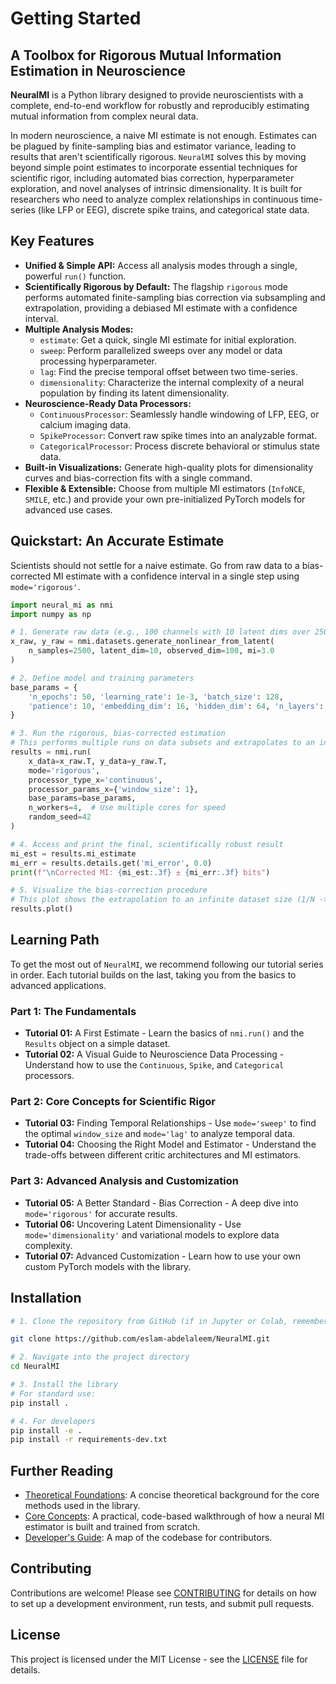 # Getting Started

## A Toolbox for Rigorous Mutual Information Estimation in Neuroscience

**NeuralMI** is a Python library designed to provide neuroscientists with a complete, end-to-end workflow for robustly and reproducibly estimating mutual information from complex neural data.

In modern neuroscience, a naive MI estimate is not enough. Estimates can be plagued by finite-sampling bias and estimator variance, leading to results that aren't scientifically rigorous. `NeuralMI` solves this by moving beyond simple point estimates to incorporate essential techniques for scientific rigor, including automated bias correction, hyperparameter exploration, and novel analyses of intrinsic dimensionality. It is built for researchers who need to analyze complex relationships in continuous time-series (like LFP or EEG), discrete spike trains, and categorical state data.

## Key Features

* **Unified & Simple API:** Access all analysis modes through a single, powerful `run()` function.
* **Scientifically Rigorous by Default:** The flagship `rigorous` mode performs automated finite-sampling bias correction via subsampling and extrapolation, providing a debiased MI estimate with a confidence interval.
* **Multiple Analysis Modes:**
    * `estimate`: Get a quick, single MI estimate for initial exploration.
    * `sweep`: Perform parallelized sweeps over any model or data processing hyperparameter.
    * `lag`: Find the precise temporal offset between two time-series.
    * `dimensionality`: Characterize the internal complexity of a neural population by finding its latent dimensionality.
* **Neuroscience-Ready Data Processors:**
    * `ContinuousProcessor`: Seamlessly handle windowing of LFP, EEG, or calcium imaging data.
    * `SpikeProcessor`: Convert raw spike times into an analyzable format.
    * `CategoricalProcessor`: Process discrete behavioral or stimulus state data.
* **Built-in Visualizations:** Generate high-quality plots for dimensionality curves and bias-correction fits with a single command.
* **Flexible & Extensible:** Choose from multiple MI estimators (`InfoNCE`, `SMILE`, etc.) and provide your own pre-initialized PyTorch models for advanced use cases.

## Quickstart: An Accurate Estimate

Scientists should not settle for a naive estimate. Go from raw data to a bias-corrected MI estimate with a confidence interval in a single step using `mode='rigorous'`.

```python
import neural_mi as nmi
import numpy as np

# 1. Generate raw data (e.g., 100 channels with 10 latent dims over 2500 timepoints)
x_raw, y_raw = nmi.datasets.generate_nonlinear_from_latent(
    n_samples=2500, latent_dim=10, observed_dim=100, mi=3.0
)

# 2. Define model and training parameters
base_params = {
    'n_epochs': 50, 'learning_rate': 1e-3, 'batch_size': 128,
    'patience': 10, 'embedding_dim': 16, 'hidden_dim': 64, 'n_layers': 2
}

# 3. Run the rigorous, bias-corrected estimation
# This performs multiple runs on data subsets and extrapolates to an infinite-data estimate.
results = nmi.run(
    x_data=x_raw.T, y_data=y_raw.T,
    mode='rigorous',
    processor_type_x='continuous',
    processor_params_x={'window_size': 1},
    base_params=base_params,
    n_workers=4,  # Use multiple cores for speed
    random_seed=42
)

# 4. Access and print the final, scientifically robust result
mi_est = results.mi_estimate
mi_err = results.details.get('mi_error', 0.0)
print(f"\nCorrected MI: {mi_est:.3f} ± {mi_err:.3f} bits")

# 5. Visualize the bias-correction procedure
# This plot shows the extrapolation to an infinite dataset size (1/N -> 0).
results.plot()
```

## Learning Path

To get the most out of `NeuralMI`, we recommend following our tutorial series in order. Each tutorial builds on the last, taking you from the basics to advanced applications.

### Part 1: The Fundamentals

* **Tutorial 01:** A First Estimate - Learn the basics of `nmi.run()` and the `Results` object on a simple dataset.
* **Tutorial 02:** A Visual Guide to Neuroscience Data Processing - Understand how to use the `Continuous`, `Spike`, and `Categorical` processors.

### Part 2: Core Concepts for Scientific Rigor

* **Tutorial 03:** Finding Temporal Relationships - Use `mode='sweep'` to find the optimal `window_size` and `mode='lag'` to analyze temporal data.
* **Tutorial 04:** Choosing the Right Model and Estimator - Understand the trade-offs between different critic architectures and MI estimators.

### Part 3: Advanced Analysis and Customization

* **Tutorial 05:** A Better Standard - Bias Correction - A deep dive into `mode='rigorous'` for accurate results.
* **Tutorial 06:** Uncovering Latent Dimensionality - Use `mode='dimensionality'` and variational models to explore data complexity.
* **Tutorial 07:** Advanced Customization - Learn how to use your own custom PyTorch models with the library.

## Installation

```bash
# 1. Clone the repository from GitHub (if in Jupyter or Colab, remember to add "!" before running terminal commands like the following

git clone https://github.com/eslam-abdelaleem/NeuralMI.git

# 2. Navigate into the project directory
cd NeuralMI

# 3. Install the library
# For standard use:
pip install .

# 4. For developers
pip install -e .
pip install -r requirements-dev.txt
```

## Further Reading

* [Theoretical Foundations](THEORY.md): A concise theoretical background for the core methods used in the library.
* [Core Concepts](CONCEPTS.md): A practical, code-based walkthrough of how a neural MI estimator is built and trained from scratch.
* [Developer's Guide](DEVELOPERS_GUIDE.md): A map of the codebase for contributors.

## Contributing

Contributions are welcome! Please see [CONTRIBUTING](CONTRIBUTING.md) for details on how to set up a development environment, run tests, and submit pull requests.

## License

This project is licensed under the MIT License - see the [LICENSE](LICENSE) file for details.